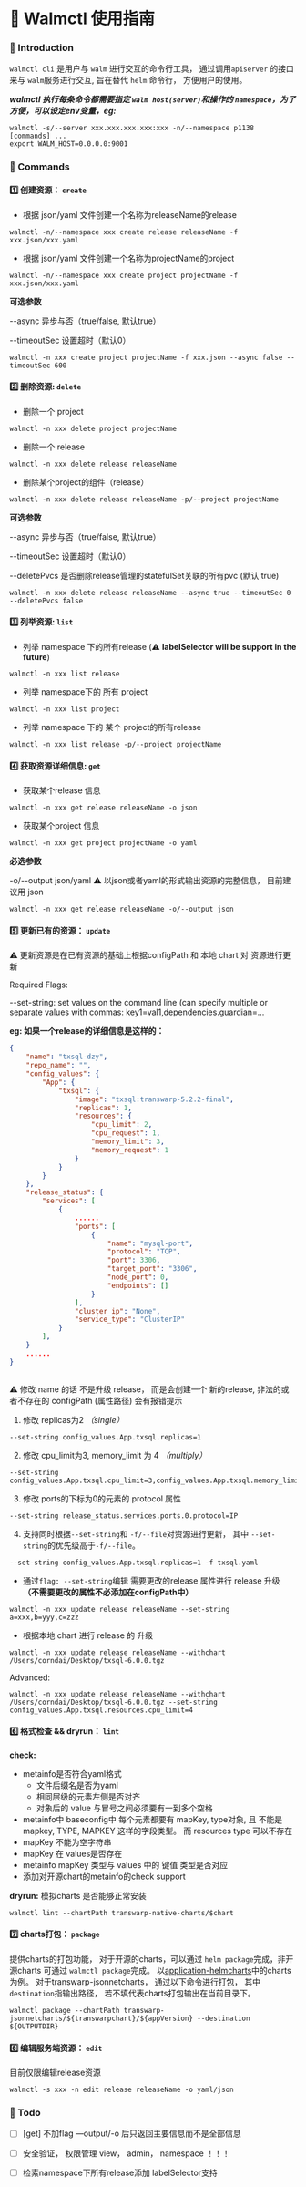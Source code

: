 # :book: Walmctl 使用指南

### :ship: Introduction

`walmctl cli` 是用户与 `walm` 进行交互的命令行工具， 通过调用`apiserver` 的接口来与 `walm`服务进行交互, 旨在替代 `helm` 命令行， 方便用户的使用。

***walmctl 执行每条命令都需要指定 `walm host(server)`和操作的 `namespace`，为了方便，可以设定env变量，eg:***

```shell
walmctl -s/--server xxx.xxx.xxx.xxx:xxx -n/--namespace p1138 [commands] ...
export WALM_HOST=0.0.0.0:9001
```



### :rocket: Commands

#### :one: 创建资源： `create`

- 根据 json/yaml 文件创建一个名称为releaseName的release

```shell
walmctl -n/--namespace xxx create release releaseName -f xxx.json/xxx.yaml
```

- 根据 json/yaml 文件创建一个名称为projectName的project

```
walmctl -n/--namespace xxx create project projectName -f xxx.json/xxx.yaml
```

**可选参数**

--async 异步与否（true/false, 默认true）

--timeoutSec 设置超时（默认0）

```shell
walmctl -n xxx create project projectName -f xxx.json --async false --timeoutSec 600
```

#### :two: 删除资源:   `delete`

- 删除一个 project

```shell
walmctl -n xxx delete project projectName
```

- 删除一个 release

```shell
walmctl -n xxx delete release releaseName
```

- 删除某个project的组件（release）

```shell
walmctl -n xxx delete release releaseName -p/--project projectName
```

**可选参数**

--async 异步与否（true/false, 默认true）

--timeoutSec 设置超时（默认0）

--deletePvcs 是否删除release管理的statefulSet关联的所有pvc (默认 true)

```shell
walmctl -n xxx delete release releaseName --async true --timeoutSec 0 --deletePvcs false
```

#### :three: 列举资源:   `list`

- 列举 namespace 下的所有release (:warning: **labelSelector will be support in the future**) 

```shell
walmctl -n xxx list release
```

- 列举 namespace下的 所有 project

```shell
walmctl -n xxx list project
```

- 列举 namespace 下的 某个 project的所有release

```shell
walmctl -n xxx list release -p/--project projectName
```

#### :four: 获取资源详细信息:   `get`

- 获取某个release 信息

```shell
walmctl -n xxx get release releaseName -o json
```

- 获取某个project 信息

```shell
walmctl -n xxx get project projectName -o yaml
```

**必选参数**

-o/--output  json/yaml :warning: 以json或者yaml的形式输出资源的完整信息， 目前建议用 json

``` 
walmctl -n xxx get release releaseName -o/--output json
```

#### :five: 更新已有的资源：  `update`

:warning: 更新资源是在已有资源的基础上根据configPath 和 本地 chart 对 资源进行更新

Required Flags:

--set-string:  set values on the command line (can specify multiple or separate values with commas: key1=val1,dependencies.guardian=…  

**eg:  如果一个release的详细信息是这样的：**

```json
{
    "name": "txsql-dzy",
    "repo_name": "",
    "config_values": {
        "App": {
            "txsql": {
                "image": "txsql:transwarp-5.2.2-final",
                "replicas": 1,
                "resources": {
                    "cpu_limit": 2,
                    "cpu_request": 1,
                    "memory_limit": 3,
                    "memory_request": 1
                }
            }
        }
    },
    "release_status": {
        "services": [
            {
                ......
                "ports": [
                    {
                        "name": "mysql-port",
                        "protocol": "TCP",
                        "port": 3306,
                        "target_port": "3306",
                        "node_port": 0,
                        "endpoints": []
                    }
                ],
                "cluster_ip": "None",
                "service_type": "ClusterIP"
            }
        ],
    }
    ......
}
    
```

:warning: 修改 name 的话 不是升级 release， 而是会创建一个 新的release, 非法的或者不存在的 configPath (属性路径) 会有报错提示

1. 修改 replicas为2  *（single）*

```shell
--set-string config_values.App.txsql.replicas=1
```

2. 修改 cpu_limit为3, memory_limit 为 4  *（multiply）*

```shell
--set-string config_values.App.txsql.cpu_limit=3,config_values.App.txsql.memory_limit=4
```

3. 修改 ports的下标为0的元素的 protocol 属性

```shell
--set-string release_status.services.ports.0.protocol=IP
```

4. 支持同时根据`--set-string`和 `-f/--file`对资源进行更新， 其中 `--set-string`的优先级高于`-f/--file`。

```shell
--set-string config_values.App.txsql.replicas=1 -f txsql.yaml 
```

- 通过`flag: --set-string`编辑 需要更改的release 属性进行 release 升级 **（不需要更改的属性不必添加在configPath中）**

```shell
walmctl -n xxx update release releaseName --set-string a=xxx,b=yyy,c=zzz
```

- 根据本地 chart  进行 release 的 升级

```shell
walmctl -n xxx update release releaseName --withchart /Users/corndai/Desktop/txsql-6.0.0.tgz
```

Advanced:

```shell
walmctl -n xxx update release releaseName --withchart /Users/corndai/Desktop/txsql-6.0.0.tgz --set-string config_values.App.txsql.resources.cpu_limit=4
```

#### :six: 格式检查 && dryrun： `lint`

**check:**
- metainfo是否符合yaml格式
  - 文件后缀名是否为yaml
  - 相同层级的元素左侧是否对齐
  - 对象后的 value 与冒号之间必须要有一到多个空格
- metainfo中 baseconfig中 每个元素都要有 mapKey, type对象, 且 不能是 mapkey, TYPE, MAPKEY 这样的字段类型。
而 resources type 可以不存在
- mapKey 不能为空字符串
- mapKey 在 values是否存在
- metainfo mapKey 类型与 values 中的 键值 类型是否对应
- 添加对开源chart的metainfo的check support

**dryrun:**
模拟charts 是否能够正常安装
```
walmctl lint --chartPath transwarp-native-charts/$chart
```
#### :seven: charts打包： `package`

提供charts的打包功能， 对于开源的charts，可以通过 `helm package`完成，非开源charts 可通过 `walmctl package`完成。
以[application-helmcharts](https://github.com/WarpCloud/walm-charts)中的charts为例。
对于transwarp-jsonnetcharts， 通过以下命令进行打包， 其中 `destination`指输出路径， 若不填代表charts打包输出在当前目录下。
```
walmctl package --chartPath transwarp-jsonnetcharts/${transwarpchart}/${appVersion} --destination ${OUTPUTDIR}
```

#### :eight: 编辑服务端资源： `edit`
目前仅限编辑release资源
```
walmctl -s xxx -n edit release releaseName -o yaml/json
```


### :apple: Todo

- [ ] [get] 不加flag —output/-o 后只返回主要信息而不是全部信息
- [ ]   安全验证， 权限管理 view， admin， namespace  ！！！
- [ ]   检索namespace下所有release添加 labelSelector支持

